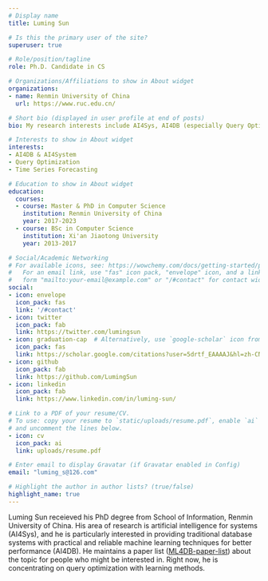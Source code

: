 ```yaml
---
# Display name
title: Luming Sun

# Is this the primary user of the site?
superuser: true

# Role/position/tagline
role: Ph.D. Candidate in CS

# Organizations/Affiliations to show in About widget
organizations:
- name: Renmin University of China
  url: https://www.ruc.edu.cn/

# Short bio (displayed in user profile at end of posts)
bio: My research interests include AI4Sys, AI4DB (especially Query Optimization).

# Interests to show in About widget
interests:
- AI4DB & AI4System
- Query Optimization
- Time Series Forecasting

# Education to show in About widget
education:
  courses:
  - course: Master & PhD in Computer Science
    institution: Renmin University of China
    year: 2017-2023
  - course: BSc in Computer Science
    institution: Xi'an Jiaotong University
    year: 2013-2017

# Social/Academic Networking
# For available icons, see: https://wowchemy.com/docs/getting-started/page-builder/#icons
#   For an email link, use "fas" icon pack, "envelope" icon, and a link in the
#   form "mailto:your-email@example.com" or "/#contact" for contact widget.
social:
- icon: envelope
  icon_pack: fas
  link: '/#contact'
- icon: twitter
  icon_pack: fab
  link: https://twitter.com/lumingsun
- icon: graduation-cap  # Alternatively, use `google-scholar` icon from `ai` icon pack
  icon_pack: fas
  link: https://scholar.google.com/citations?user=5drtf_EAAAAJ&hl=zh-CN
- icon: github
  icon_pack: fab
  link: https://github.com/LumingSun
- icon: linkedin
  icon_pack: fab
  link: https://www.linkedin.com/in/luming-sun/

# Link to a PDF of your resume/CV.
# To use: copy your resume to `static/uploads/resume.pdf`, enable `ai` icons in `params.toml`, 
# and uncomment the lines below.
- icon: cv
  icon_pack: ai
  link: uploads/resume.pdf

# Enter email to display Gravatar (if Gravatar enabled in Config)
email: "luming_s@126.com"

# Highlight the author in author lists? (true/false)
highlight_name: true
---
```


Luming Sun receieved his PhD degree from School of Information, Renmin University of China. His area of research is artificial intelligence for systems (AI4Sys), and he is particularly interested in providing traditional database systems with practical and reliable machine learning techniques for better performance (AI4DB). He maintains a paper list ([ML4DB-paper-list](https://github.com/LumingSun/ML4DB-paper-list)) about the topic for people who might be interested in. Right now, he is concentrating on query optimization with learning methods.
<!-- Nelson Bighetti is a professor of artificial intelligence at the Stanford AI Lab. His research interests include distributed robotics, mobile computing and programmable matter. He leads the Robotic Neurobiology group, which develops self-reconfiguring robots, systems of self-organizing robots, and mobile sensor networks.

Lorem ipsum dolor sit amet, consectetur adipiscing elit. Sed neque elit, tristique placerat feugiat ac, facilisis vitae arcu. Proin eget egestas augue. Praesent ut sem nec arcu pellentesque aliquet. Duis dapibus diam vel metus tempus vulputate. -->

<!-- {{< icon name="download" pack="fas" >}} Download my {{< staticref "uploads/resume.pdf" "newtab" >}}resumé{{< /staticref >}}. -->
